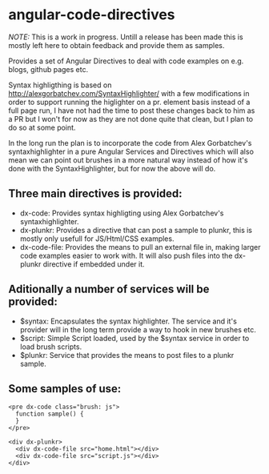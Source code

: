 angular-code-directives
=======================

*NOTE:* This is a work in progress. Untill a release has been made this is mostly left here to obtain feedback and provide them as samples.

Provides a set of Angular Directives to deal with code examples on e.g. blogs, github pages etc.

Syntax highligthing is based on http://alexgorbatchev.com/SyntaxHighlighter/ with a few modifications
in order to support running the higlighter on a pr. element basis instead of a full page run, I have not had
the time to post these changes back to him as a PR but I won't for now as they are not done quite that clean, but I plan to do so at some point.

In the long run the plan is to incorporate the code from Alex Gorbatchev's syntaxhighlighter in a pure
Angular Services and Directives which will also mean we can point out brushes in a more natural way instead of how it's done with the SyntaxHighlighter, but for now the above will do.

## Three main directives is provided:

 - dx-code: Provides syntax highligting using Alex Gorbatchev's syntaxhighlighter.
 - dx-plunkr: Provides a directive that can post a sample to plunkr, this is mostly only usefull for JS/Html/CSS examples.
 - dx-code-file: Provides the means to pull an external file in, making larger code examples easier to work with. It will also push files into the dx-plunkr directive if embedded under it.

## Aditionally a number of services will be provided:

 - $syntax: Encapsulates the syntax highlighter. The service and it's provider will in the long term provide a way to hook in new brushes etc.
 - $script: Simple Script loaded, used by the $syntax service in order to load brush scripts.
 - $plunkr: Service that provides the means to post files to a plunkr sample.

## Some samples of use:

```
<pre dx-code class="brush: js">
  function sample() {
  }
</pre>
```

```
<div dx-plunkr>
  <div dx-code-file src="home.html"></div>
  <div dx-code-file src="script.js"></div>
</div>
```
